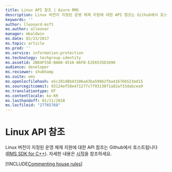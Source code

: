 ```yaml
---
title: Linux API 참조 | Azure RMS
description: Linux 버전이 지정된 운영 체제 지원에 대한 API 참조는 Github에서 호스트됩니다.
keywords: ''
author: lleonard-msft
ms.author: alleonar
manager: mbaldwin
ms.date: 02/23/2017
ms.topic: article
ms.prod: ''
ms.service: information-protection
ms.technology: techgroup-identity
ms.assetid: 2BD4F55D-BA88-4516-86FB-E2E6535D1690
audience: developer
ms.reviewer: shubhamp
ms.suite: ems
ms.openlocfilehash: e5c281d8b43106a43ba598b2fba41676b523ed15
ms.sourcegitcommit: 93124ef58e471277c7793130f1a82af33dabcea9
ms.translationtype: HT
ms.contentlocale: ko-KR
ms.lasthandoff: 01/11/2018
ms.locfileid: "27765768"
---
```

# <a name="linux-api-reference"></a>Linux API 참조

Linux 버전이 지정된 운영 체제 지원에 대한 API 참조는 Github에서 호스트됩니다([RMS SDK for C++](http://azuread.github.io/rms-sdk-for-cpp/annotated.html)). 자세한 내용은 [시작](get-started.md)을 참조하세요.

[!INCLUDE[Commenting house rules](../includes/houserules.md)]